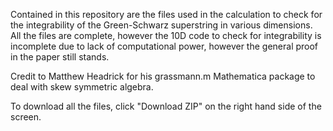 Contained in this repository are the files used in the calculation to check for the integrability of the Green-Schwarz superstring in various dimensions.  All the files are complete, however the 10D code to check for integrability is incomplete due to lack of computational power, however the general proof in the paper still stands. 

Credit to Matthew Headrick for his grassmann.m Mathematica package to deal with skew symmetric algebra.

To download all the files, click "Download ZIP" on the right hand side of the screen.
